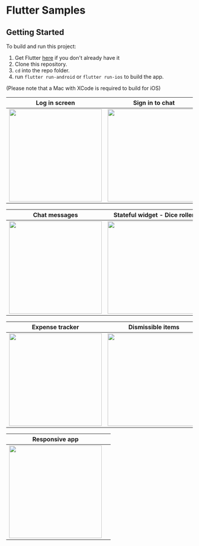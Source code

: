 # Flutter Samples

## Getting Started
To build and run this project:

1. Get Flutter [here](https://flutter.dev) if you don't already have it
2. Clone this repository.
3. `cd` into the repo folder.
4. run `flutter run-android` or `flutter run-ios` to build the app.

(Please note that a Mac with XCode is required to build for iOS)

| **Log in screen**    | **Sign in to chat**     | 
|------------|-------------| 
|  <img src="https://media.giphy.com/media/U4GJUh0noZsyzuFHoO/giphy.gif" width="250"> |  <img src="https://media.giphy.com/media/vGn4IxxWaeS2pyHUro/giphy.gif" width="250"> |

| **Chat messages**      |   **Stateful widget - Dice roller**  | 
|------------|-------------| 
|  <img src="https://media.giphy.com/media/F8Fp7dQOLaG21VcDe6/giphy.gif" width="250"> |  <img src="https://media.giphy.com/media/Ga89Ai7MhNMG945FNX/giphy.gif" width="250"> | 

| **Expense tracker**      |   **Dismissible items**  | 
|------------|-------------| 
|  <img src="https://media.giphy.com/media/zF1so4RS1C5yqO45hr/giphy.gif" width="250"> |  <img src="https://media.giphy.com/media/FvciixL3xFuXv471ts/giphy.gif" width="250"> | 

| **Responsive app**      |    | 
|------------|-------------| 
|  <img src="https://media.giphy.com/media/ATQAAeumyxWRjehn6O/giphy.gif" width="250"> |   | 


